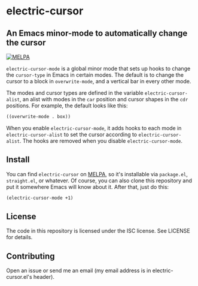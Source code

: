 # electric-cursor
## An Emacs minor-mode to automatically change the cursor

[![MELPA](https://melpa.org/packages/electric-cursor-badge.svg)](https://melpa.org/#/electric-cursor)

`electric-cursor-mode` is a global minor mode that sets up hooks to change the `cursor-type` in Emacs in certain modes.
The default is to change the cursor to a block in `overwrite-mode`, and a vertical bar in every other mode.

The modes and cursor types are defined in the variable `electric-cursor-alist`, an alist with modes in the `car` position and cursor shapes in the `cdr` positions.
For example, the default looks like this:

```lisp
((overwrite-mode . box))
```

When you enable `electric-cursor-mode`, it adds hooks to each mode in `electric-cursor-alist` to set the cursor according to `electric-cursor-alist`.
The hooks are removed when you disable `electric-cursor-mode`.

## Install

You can find `electric-cursor` on [MELPA](https://melpa.org/#/electric-cursor), so it's installable via `package.el`, `straight.el`, or whatever.  Of course, you can also clone this repository and put it somewhere Emacs will know about it.  After that, just do this:

```lisp
(electric-cursor-mode +1)
```

## License

The code in this repository is licensed under the ISC license.  See LICENSE for details.

## Contributing

Open an issue or send me an email (my email address is in electric-cursor.el's header).
